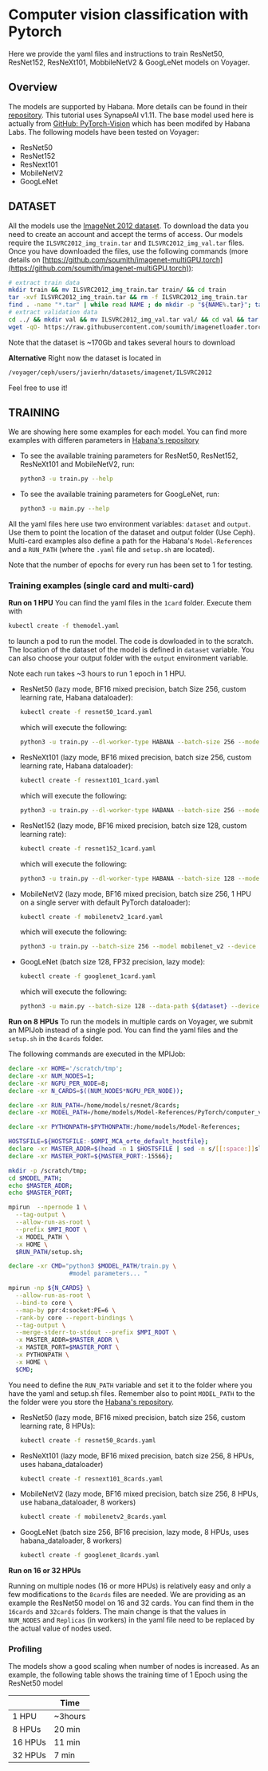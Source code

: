 # Computer vision classification with Pytorch
Here we provide the yaml files and instructions to train ResNet50, ResNet152, ResNeXt101, MobbileNetV2 & GoogLeNet models on Voyager.

## Overview

The models are supported by Habana. More details can be found in their [repository](https://github.com/HabanaAI/Model-References/tree/master/PyTorch/computer_vision/classification/torchvision). This tutorial uses SynapseAI v1.11. The base model used here is actually from [GitHub: PyTorch-Vision](https://github.com/pytorch/vision/tree/release/0.10/torchvision/models) which has been modifed by Habana Labs. The following models have been tested on Voyager:

- ResNet50
- ResNet152
- ResNext101
- MobileNetV2
- GoogLeNet


## DATASET

All the models use the [ImageNet 2012 dataset](https://image-net.org/download.php). To download the data you need to create an account and accept the terms of access. Our models require the `ILSVRC2012_img_train.tar` and `ILSVRC2012_img_val.tar` files. Once you have downloaded the files, use the following commands (more details on [https://github.com/soumith/imagenet-multiGPU.torch](https://github.com/soumith/imagenet-multiGPU.torch)):

```bash
# extract train data
mkdir train && mv ILSVRC2012_img_train.tar train/ && cd train
tar -xvf ILSVRC2012_img_train.tar && rm -f ILSVRC2012_img_train.tar
find . -name "*.tar" | while read NAME ; do mkdir -p "${NAME%.tar}"; tar -xvf "${NAME}" -C "${NAME%.tar}"; rm -f "${NAME}"; done
# extract validation data
cd ../ && mkdir val && mv ILSVRC2012_img_val.tar val/ && cd val && tar -xvf ILSVRC2012_img_val.tar
wget -qO- https://raw.githubusercontent.com/soumith/imagenetloader.torch/master/valprep.sh | bash
```  
Note that the dataset is ~170Gb and takes several hours to download

**Alternative**
Right now the dataset is located in
```bash
/voyager/ceph/users/javierhn/datasets/imagenet/ILSVRC2012
```

Feel free to use it!

## TRAINING

We are showing here some examples for each model. You can find more examples with differen parameters in [Habana's repository](https://github.com/HabanaAI/Model-References/tree/master/PyTorch/computer_vision/classification/torchvision)
- To see the available training parameters for ResNet50, ResNet152, ResNeXt101 and MobileNetV2, run:
  ```bash
  python3 -u train.py --help
  ```
- To see the available training parameters for GoogLeNet, run:
  ```bash
  python3 -u main.py --help
  ```

All the yaml files here use two environment variables: `dataset` and `output`. Use them to point the location of the dataset and output folder (Use Ceph). Multi-card examples also define a path for the Habana's `Model-References` and a `RUN_PATH` (where the `.yaml` file and `setup.sh` are located).
 
Note that the number of epochs for every run has been set to 1 for testing.

### Training examples (single card and multi-card)
**Run on 1 HPU**
You can find the yaml files in the `1card` folder. Execute them with
```bash
kubectl create -f themodel.yaml
```
to launch a pod to run the model. The code is dowloaded in to the scratch. The location of the dataset of the model is defined in `dataset` variable. You can also choose your output folder with the `output` environment variable. 

Note each run takes ~3 hours to run 1 epoch in 1 HPU.

- ResNet50 (lazy mode, BF16 mixed precision, batch Size 256, custom learning rate, Habana dataloader):
  ```bash
  kubectl create -f resnet50_1card.yaml 
  ```
  which will execute the following:
  ```bash
  python3 -u train.py --dl-worker-type HABANA --batch-size 256 --model resnet50 --device hpu --workers 8 --print-freq 20 --dl-time-exclude False --deterministic --data-path ${dataset} --output-dir ${output} --save-checkpoint --epochs 1 --autocast  --lr 0.1 --custom-lr-values 0.1 0.01 0.001 0.0001 --custom-lr-milestones 0 30 60 80 
  ```
- ResNeXt101 (lazy mode, BF16 mixed precision, batch size 256, custom learning rate, Habana dataloader):
  ```bash
  kubectl create -f resnext101_1card.yaml 
  ```
  which will execute the following:
  ```bash
  python3 -u train.py --dl-worker-type HABANA --batch-size 256 --model resnext101_32x4d --device hpu --workers 8 --print-freq 20 --dl-time-exclude False --deterministic --data-path ${dataset} --output-dir ${output} --save-checkpoint --epochs 1 --autocast --lr 0.1 --custom-lr-values 0.1 0.01 0.001 0.0001 --custom-lr-milestones 0 30 60 80
  ```

- ResNet152 (lazy mode, BF16 mixed precision, batch size 128, custom learning rate):
  ```bash
  kubectl create -f resnet152_1card.yaml
  ```
  which will execute the following:
  ```bash
  python3 -u train.py --dl-worker-type HABANA --batch-size 128 --model resnet152 --device hpu --workers 8 --print-freq 20 --dl-time-exclude False --deterministic --data-path ${dataset} --output-dir ${output} --save-checkpoint --epochs 1 --autocast --lr 0.1 --custom-lr-values 0.1 0.01 0.001 0.0001 --custom-lr-milestones 0 30 60 80
  ```
- MobileNetV2 (lazy mode, BF16 mixed precision, batch size 256, 1 HPU on a single server with default PyTorch dataloader):
  ```bash
  kubectl create -f mobilenetv2_1card.yaml
  ```
  which will execute the following:
  ```bash
  python3 -u train.py --batch-size 256 --model mobilenet_v2 --device hpu --print-freq 10 --deterministic --data-path ${dataset} --output-dir ${output} --save-checkpoint --epochs 1 --autocast --dl-time-exclude=False --lr 0.045 --wd 0.00004 --lr-step-size 1 --lr-gamma 0.98 --momentum 0.9 
  ```
- GoogLeNet (batch size 128, FP32 precision, lazy mode):
  ```bash
  kubectl create -f googlenet_1card.yaml
  ```
  which will execute the following:
  ```bash
  python3 -u main.py --batch-size 128 --data-path ${dataset} --device hpu --dl-worker-type HABANA --epochs 1 --lr 0.07 --enable-lazy --model googlenet --seed 123 --no-aux-logits --print-interval 20 --workers 8
  ```


**Run on 8 HPUs**
To run the models in multiple cards on Voyager, we submit an MPIJob instead of a single pod. You can find the yaml files and the `setup.sh` in the `8cards` folder.

The following commands are executed in the MPIJob:

```bash
declare -xr HOME='/scratch/tmp';
declare -xr NUM_NODES=1;
declare -xr NGPU_PER_NODE=8;
declare -xr N_CARDS=$((NUM_NODES*NGPU_PER_NODE));

declare -xr RUN_PATH=/home/models/resnet/8cards;
declare -xr MODEL_PATH=/home/models/Model-References/PyTorch/computer_vision/classification/torchvision;

declare -xr PYTHONPATH=$PYTHONPATH:/home/models/Model-References;

HOSTSFILE=${HOSTSFILE:-$OMPI_MCA_orte_default_hostfile};
declare -xr MASTER_ADDR=$(head -n 1 $HOSTSFILE | sed -n s/[[:space:]]slots.*//p);
declare -xr MASTER_PORT=${MASTER_PORT:-15566};

mkdir -p /scratch/tmp;
cd $MODEL_PATH;
echo $MASTER_ADDR;
echo $MASTER_PORT;

mpirun  --npernode 1 \
  --tag-output \
  --allow-run-as-root \
  --prefix $MPI_ROOT \
  -x MODEL_PATH \
  -x HOME \
  $RUN_PATH/setup.sh;

declare -xr CMD="python3 $MODEL_PATH/train.py \
                 #model parameters... "

mpirun -np ${N_CARDS} \
  --allow-run-as-root \
  --bind-to core \
  --map-by ppr:4:socket:PE=6 \
  -rank-by core --report-bindings \
  --tag-output \
  --merge-stderr-to-stdout --prefix $MPI_ROOT \
  -x MASTER_ADDR=$MASTER_ADDR \
  -x MASTER_PORT=$MASTER_PORT \
  -x PYTHONPATH \
  -x HOME \
  $CMD;
```

You need to define the `RUN_PATH` variable and set it to the folder where you have the yaml and setup.sh files. Remember also to point `MODEL_PATH` to the the folder were you store the [Habana's repository](https://github.com/HabanaAI/Model-References).

- ResNet50 (lazy mode, BF16 mixed precision, batch size 256, custom learning rate, 8 HPUs): 
  ```bash
  kubectl create -f resnet50_8cards.yaml
  ``` 
- ResNeXt101 (lazy mode, BF16 mixed precision, batch size 256, 8 HPUs, uses habana_dataloader)
  ```bash
  kubectl create -f resnext101_8cards.yaml
  ```
- MobileNetV2 (lazy mode, BF16 mixed precision, batch size 256, 8 HPUs, use habana_dataloader, 8 workers)
  ```bash
  kubectl create -f mobilenetv2_8cards.yaml
  ```
- GoogLeNet (batch size 256, BF16 precision, lazy mode, 8 HPUs, uses habana_dataloader, 8 workers)
  ```bash
  kubectl create -f googlenet_8cards.yaml 
  ```

**Run on 16 or 32 HPUs**

Running on multiple nodes (16 or more HPUs) is relatively easy and only a few modifications to the `8cards` files are needed. We are providing as an example the ResNet50 model on 16 and 32 cards. You can find them in the `16cards` and `32cards` folders. The main change is that the values in `NUM_NODES` and `Replicas` (in workers) in the yaml file need to be replaced by the actual value of nodes used.

### Profiling

The models show a good scaling when number of nodes is increased. As an example, the following table shows the training time of 1 Epoch using the ResNet50 model

|         | Time    |
| ------- | ------- |
| 1 HPU   | ~3hours |
| 8 HPUs  | 20 min  |
| 16 HPUs | 11 min  |
| 32 HPUs | 7 min   |


